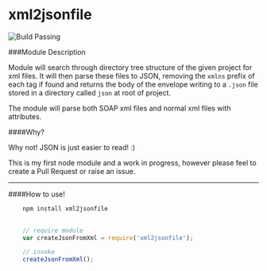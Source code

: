 xml2jsonfile
====

![Build Passing](https://travis-ci.org/col1985/xml2json-parser.svg?branch=v0.0.5)

###Module Description

Module will search through directory tree structure of the given project for xml files. It will then parse these files to JSON, removing the `xmlns` prefix of each tag if found and returns the body of the envelope writing to a `.json` file stored in a directory called `json` at root of project.

The module will parse both SOAP xml files and normal xml files with attributes.  

####Why?

Why not! JSON is just easier to read! :)

This is my first node module and a work in progress, however please feel to create a Pull Request or raise an issue.

---

####How to use!

```bash
    npm install xml2jsonfile
```

```javascript
    
    // require module    
    var createJsonFromXml = require('xml2jsonfile');

    // invoke 
    createJsonFromXml();

```








